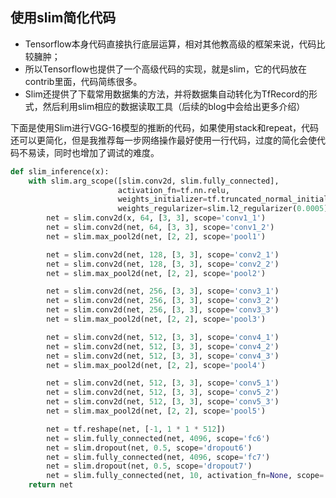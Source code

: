 ## 使用slim简化代码

- Tensorflow本身代码直接执行底层运算，相对其他教高级的框架来说，代码比较臃肿；
- 所以Tensorflow也提供了一个高级代码的实现，就是slim，它的代码放在contrib里面，代码简练很多。
- Slim还提供了下载常用数据集的方法，并将数据集自动转化为TfRecord的形式，然后利用slim相应的数据读取工具（后续的blog中会给出更多介绍）

下面是使用Slim进行VGG-16模型的推断的代码，如果使用stack和repeat，代码还可以更简化，但是我推荐每一步网络操作最好使用一行代码，过度的简化会使代码不易读，同时也增加了调试的难度。
```python
def slim_inference(x):
    with slim.arg_scope([slim.conv2d, slim.fully_connected],
                        activation_fn=tf.nn.relu,
                        weights_initializer=tf.truncated_normal_initializer(0.0, 0.01),
                        weights_regularizer=slim.l2_regularizer(0.0005)):
        net = slim.conv2d(x, 64, [3, 3], scope='conv1_1')
        net = slim.conv2d(net, 64, [3, 3], scope='conv1_2')
        net = slim.max_pool2d(net, [2, 2], scope='pool1')

        net = slim.conv2d(net, 128, [3, 3], scope='conv2_1')
        net = slim.conv2d(net, 128, [3, 3], scope='conv2_2')
        net = slim.max_pool2d(net, [2, 2], scope='pool2')

        net = slim.conv2d(net, 256, [3, 3], scope='conv3_1')
        net = slim.conv2d(net, 256, [3, 3], scope='conv3_2')
        net = slim.conv2d(net, 256, [3, 3], scope='conv3_3')
        net = slim.max_pool2d(net, [2, 2], scope='pool3')

        net = slim.conv2d(net, 512, [3, 3], scope='conv4_1')
        net = slim.conv2d(net, 512, [3, 3], scope='conv4_2')
        net = slim.conv2d(net, 512, [3, 3], scope='conv4_3')
        net = slim.max_pool2d(net, [2, 2], scope='pool4')

        net = slim.conv2d(net, 512, [3, 3], scope='conv5_1')
        net = slim.conv2d(net, 512, [3, 3], scope='conv5_2')
        net = slim.conv2d(net, 512, [3, 3], scope='conv5_3')
        net = slim.max_pool2d(net, [2, 2], scope='pool5')

        net = tf.reshape(net, [-1, 1 * 1 * 512])
        net = slim.fully_connected(net, 4096, scope='fc6')
        net = slim.dropout(net, 0.5, scope='dropout6')
        net = slim.fully_connected(net, 4096, scope='fc7')
        net = slim.dropout(net, 0.5, scope='dropout7')
        net = slim.fully_connected(net, 10, activation_fn=None, scope='fc8')
    return net
```
